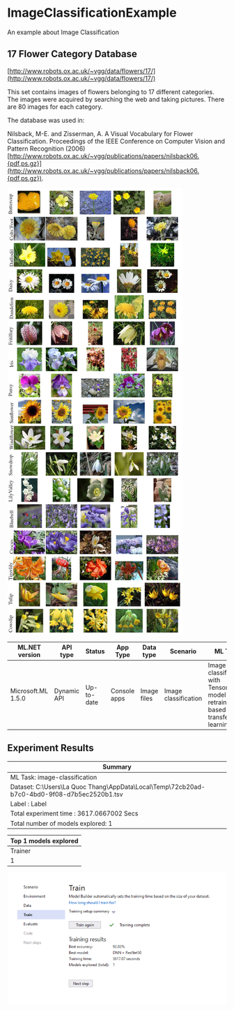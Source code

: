 # ImageClassificationExample
An example about Image Classification

## 17 Flower Category Database

[http://www.robots.ox.ac.uk/~vgg/data/flowers/17/](http://www.robots.ox.ac.uk/~vgg/data/flowers/17/)

This set contains images of flowers belonging to 17 different categories. 
The images were acquired by searching the web and taking pictures. There are
80 images for each category. 

The database was used in:

Nilsback, M-E. and Zisserman, A.  A Visual Vocabulary for Flower Classification.
Proceedings of the IEEE Conference on Computer Vision and Pattern Recognition (2006) 
[http://www.robots.ox.ac.uk/~vgg/publications/papers/nilsback06.{pdf,ps.gz}](http://www.robots.ox.ac.uk/~vgg/publications/papers/nilsback06.{pdf,ps.gz}).

![17 Categories](img/categories.jpg)

| ML.NET version | API type          | Status                        | App Type    | Data type | Scenario            | ML Task                   | Algorithms                  |
|----------------|-------------------|-------------------------------|-------------|-----------|---------------------|---------------------------|-----------------------------|
| Microsoft.ML 1.5.0 | Dynamic API | Up-to-date | Console apps | Image files | Image classification | Image classification with TensorFlow model retrain based on transfer learning  | DNN architectures: ResNet, InceptionV3, MobileNet, etc.  |

## Experiment Results

|                                                     Summary                                                    |
|----------------------------------------------------------------------------------------------------------------|
|ML Task: image-classification                                                                                   |
|Dataset: C:\Users\La Quoc Thang\AppData\Local\Temp\72cb20ad-b7c0-4bd0-9f08-d7b5ec2520b1.tsv                     |
|Label : Label                                                                                                   |
|Total experiment time : 3617.0667002 Secs                                                                       |
|Total number of models explored: 1                                                                              |

|                                              Top 1 models explored                                             |
|----------------------------------------------------------------------------------------------------------------|
| Trainer | MicroAccuracy | MacroAccuracy | Duration | #Iteration |
|1 | ImageClassification | 0.9203 | 0.9233 | 3617.1 | 1 |

![](img/Capture-1.png)